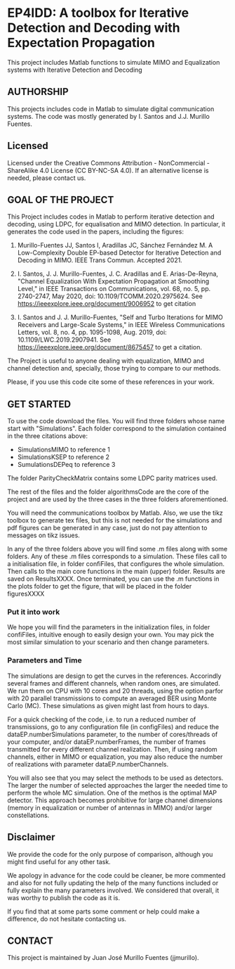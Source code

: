 # EP4IDD: A toolbox for Iterative Detection and Decoding with Expectation Propagation
This project includes Matlab functions to simulate MIMO and Equalization systems with Iterative Detection and Decoding

## AUTHORSHIP
This projects includes code in Matlab to simulate digital communication systems. The code was mostly generated by I. Santos and J.J. Murillo Fuentes. 

## Licensed
Licensed under the Creative Commons Attribution - NonCommercial - ShareAlike 4.0 License (CC BY-NC-SA 4.0). If an alternative license is needed, please contact us.

## GOAL OF THE PROJECT
This Project includes codes in Matlab to perform iterative detection and decoding, using LDPC, for equalisation and MIMO detection. In particular, it generates the code used in the papers, including the figures:

1. Murillo-Fuentes JJ, Santos I, Aradillas JC, Sánchez Fernández M. A Low-Complexity Double EP-based Detector for Iterative Detection and Decoding in MIMO. IEEE Trans Commun. Accepted 2021.

2. I. Santos, J. J. Murillo-Fuentes, J. C. Aradillas and E. Arias-De-Reyna, "Channel Equalization With Expectation Propagation at Smoothing Level," in IEEE Transactions on Communications, vol. 68, no. 5, pp. 2740-2747, May 2020, doi: 10.1109/TCOMM.2020.2975624. See https://ieeexplore.ieee.org/document/9006952 to get citation

3. I. Santos and J. J. Murillo-Fuentes, "Self and Turbo Iterations for MIMO Receivers and Large-Scale Systems," in IEEE Wireless Communications Letters, vol. 8, no. 4, pp. 1095-1098, Aug. 2019, doi: 10.1109/LWC.2019.2907941. See https://ieeexplore.ieee.org/document/8675457 to get a citation.

The Project is useful to anyone dealing with equalization, MIMO and channel detection and, specially, those trying to compare to our methods.

Please, if you use this code cite some of these references in your work.


## GET STARTED
To use the code download the files. You will find three folders whose name start with "Simulations". Each folder correspond to the simulation contained in the three citations above:

- SimulationsMIMO to reference 1
- SimulationsKSEP to reference 2
- SumulationsDEPeq to reference 3

The folder ParityCheckMatrix contains some LDPC parity matrices used.

The rest of the files and the folder algorithmsCode are the core of the project and are used by the three cases in the three folders aforementioned.

You will need the communications toolbox by Matlab. Also, we use the tikz toolbox to generate tex files, but this is not needed for the simulations and pdf figures can be generated in any case, just do not pay attention to messages on tikz issues.

In any of the three folders above you will find some .m files along with some folders. Any of these .m files corresponds to a simulation. These files call to a initialisation file, in folder confiFiles, that configures the whole simulation. Then calls to the main core functions in the main (upper) folder.  Results are saved on ResultsXXXX. Once terminated, you can use the .m functions in the plots folder to get the figure, that will be placed in the folder figuresXXXX

### Put it into work
We hope you will find the parameters in the initialization files, in folder confiFiles, intuitive enough to easily design your own. You may pick the most similar simulation to your scenario and then change parameters.


### Parameters and Time
The simulations are design to get the curves in the references. Accorindly several frames and different channels, when random ones, are simulated. We run them on CPU with 10 cores and 20 threads, using the option parfor with 20 parallel transmissions to compute an averaged BER using Monte Carlo (MC). These simulations as given might last from hours to days. 

For a quick checking of the code, i.e. to run a reduced number of transmissions, go to any configuration file (in configFiles) and reduce the dataEP.numberSimulations parameter, to the number of cores/threads of your computer, and/or dataEP.numberFrames, the number of frames transmitted for every different channel realization. Then, if using random channels, either in MIMO or equalization, you may also reduce the number of realizations with parameter dataEP.numberChannels.

You will also see that you may select the methods to be used as detectors. The larger the number of selected approaches the larger the needed time to perform the whole MC simulation. One of the methos is the optimal MAP detector. This approach becomes prohibitive for large channel dimensions (memory in equalization or number of antennas in MIMO) and/or larger constellations.

## Disclaimer
We provide the code for the only purpose of comparison, although you might find useful for any other task. 

We apology in advance for the code could be cleaner, be more commented and also for not fully updating the help of the many functions included or fully explain the many parameters involved. We considered that overall, it was worthy to publish the code as it is. 

If you find that at some parts some comment or help could make a difference, do not hesitate contacting us.

## CONTACT 
This project is maintained by Juan José Murillo Fuentes (jjmurillo).

